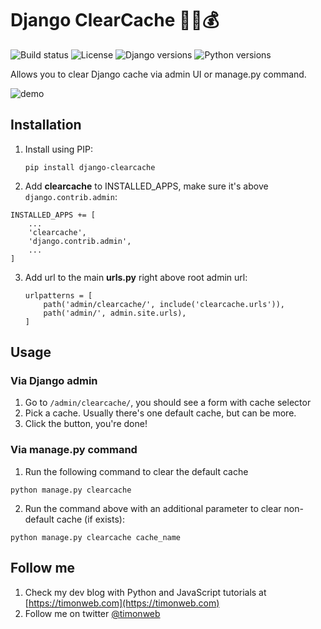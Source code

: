 # Django ClearCache 🤠🧹💰 

![Build status](https://circleci.com/gh/timonweb/django-clearcache.svg?style=shield)
![License](https://img.shields.io/pypi/l/django-clearcache)
![Django versions](https://img.shields.io/pypi/djversions/django-clearcache)
![Python versions](https://img.shields.io/pypi/pyversions/django-clearcache)

Allows you to clear Django cache via admin UI or manage.py command.

![demo](https://raw.githubusercontent.com/timonweb/django-clearcache/master/demo.gif)

## Installation

1. Install using PIP:

    `pip install django-clearcache`

2. Add **clearcache** to INSTALLED_APPS, make sure it's above `django.contrib.admin`:

```
INSTALLED_APPS += [
    ...
    'clearcache',
    'django.contrib.admin',
    ...
]
```

3. Add url to the main **urls.py** right above root admin url:
    ```
    urlpatterns = [
        path('admin/clearcache/', include('clearcache.urls')),
        path('admin/', admin.site.urls),
    ]
    ```

## Usage

### Via Django admin

1. Go to `/admin/clearcache/`, you should see a form with cache selector
2. Pick a cache. Usually there's one default cache, but can be more.
3. Click the button, you're done!

### Via manage.py command

1. Run the following command to clear the default cache

```
python manage.py clearcache
```

2. Run the command above with an additional parameter to clear non-default cache (if exists):

```
python manage.py clearcache cache_name
```

## Follow me

1. Check my dev blog with Python and JavaScript tutorials at [https://timonweb.com](https://timonweb.com)
2. Follow me on twitter [@timonweb](https://twitter.com/timonweb)
